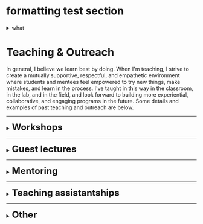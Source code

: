 # formatting test section

<details>
  <summary> what </summary>

## header

#### small header

**formatting** *formatting*

</details>



# Teaching & Outreach

In general, I believe we learn best by doing. When I'm teaching, I strive to create a mutually supportive, respectful, and empathetic environment where students and mentees feel empowered to try new things, make mistakes, and learn in the process. I've taught in this way in the classroom, in the lab, and in the field, and look forward to building more experiential, collaborative, and engaging programs in the future. Some details and examples of past teaching and outreach are below.

---

<details>
<summary><b><font size="+2">Workshops</font></b></summary>


In August 2023, I led a workshop at the annual ESA meeting in Portland titled *"An introduction to estimating ecological change with the USDA Forest Service FIA database"*, together with USFS scientists Harold Zald and Jane Terzibashian, and University of Maine PhD student Bailey McLaughlin. The FIA database is an incredibly rich source of ecological data, but can be complicated and intimidating for new users. The goal of the workshop was to "demystify" the database, provide background on the data, provide tools for new users, and help ecologists avoid common mistakes and pitfalls.

The workshop was paired with an organized talk session that highlighted new and innovative uses of the FIA database for global change ecology. Both sessions were well-attended and well-received, and we look forward to building on them in the future! All workshop materials can be found in [this GitHub repository.](daniel-perret/FIA-workshop-ESA2023)

<img src="../images/fia_workshop.JPG?raw=true"/>

</details>

---

<details>
<summary><b><font size="+2">Guest lectures</font></b></summary>


**Biol1470, Conservation Biology**,*Brown University*

- *Wildlife Management*, Fall 2021 
- *Wildlife Management*, Fall 2020 
- *Wildlife, Climate, & Conservation*, Fall 2019 
- *Niches, Tree-rings, and Climate*, Fall 2019

**Bio 42, Ecology**, *Brown University* 

- *Dendroecology* (field and classroom), Spring 2019

</details>

---

<details>
<summary><b><font size="+2">Mentoring</font></b></summary>


I've had numerous opportunities to mentor and train undergraduate researchers, both in the field and in the lab. I was the graduate student mentor for *Morgan Florsheim's* 2020 undergraduate Honors thesis at Brown University, titled *Understanding the role of adventive populations in tree species' ability to track climate change*, training and mentoring her in dendroecological field work, lab techniques, and analysis. I've also trained multiple other undergraduates in how to prepare, process, and cross-date tree-ring samples for ecological analyses. Other undergraduates that I trained in the use of GIS software for ecology are now using those skills as professional geospatial analysts and field ecologists.

<figure>
<img src="../images/morgan_field.jpg?raw=true"/>
<figcaption>Teaching tree-ring sampling skills in the field</figcaption>
</figure>

<br>

<figure>
<img src="../images/lab_teaching.jpg?raw=true"/>
<figcaption>Teaching dendro lab skills to undergraduates</figcaption>
</figure>

</details>

---

<details>
<summary><b><font size="+2">Teaching assistantships</font></b></summary>


**Conservation Biology (Biol 1470)**, *Brown University*
Teaching assistant, Fall 2020

**Conservation Biology (Biol 1470)**, *Brown University*
Teaching assistant, Fall 2017

</details>

---

<details>
<summary><b><font size="+2">Other</font></b></summary>


Here's a fun video put together about a grizzly bear encounter we had while doing wildlife fieldwork in Yellowstone National Park. This video is being used in visitor centers, staff trainings, and other contexts to help teach about bear spray use and preparedness:

<iframe width="560" height="315" src="https://www.youtube.com/embed/WGtrhatX8LA?si=i3M-hZieaVkrllJr" data-external= "1" title="YouTube video player" frameborder="0" allow="accelerometer; autoplay; clipboard-write; encrypted-media; gyroscope; picture-in-picture; web-share" allowfullscreen></iframe>

</details>

